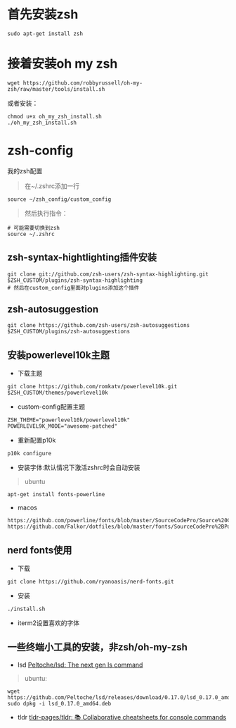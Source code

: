 # 首先安装zsh
```
sudo apt-get install zsh
```


# 接着安装oh my zsh
```
wget https://github.com/robbyrussell/oh-my-zsh/raw/master/tools/install.sh
```
或者安装：
```
chmod u+x oh_my_zsh_install.sh
./oh_my_zsh_install.sh
```

# zsh-config

我的zsh配置

> 在~/.zshrc添加一行

```
source ~/zsh_config/custom_config
```

> 然后执行指令：

```
# 可能需要切换到zsh
source ~/.zshrc
```

## zsh-syntax-hightlighting插件安装

```
git clone git://github.com/zsh-users/zsh-syntax-highlighting.git $ZSH_CUSTOM/plugins/zsh-syntax-highlighting
# 然后在custom_config里面对plugins添加这个插件
```

## zsh-autosuggestion
```
git clone https://github.com/zsh-users/zsh-autosuggestions $ZSH_CUSTOM/plugins/zsh-autosuggestions
```

## 安装powerlevel10k主题
- 下载主题
```
git clone https://github.com/romkatv/powerlevel10k.git $ZSH_CUSTOM/themes/powerlevel10k
```
- custom-config配置主题
```
ZSH_THEME="powerlevel10k/powerlevel10k"
POWERLEVEL9K_MODE="awesome-patched"
```
- 重新配置p10k
```
p10k configure
```

- 安装字体:默认情况下激活zshrc时会自动安装
> ubuntu
```
apt-get install fonts-powerline
```
- macos
```
https://github.com/powerline/fonts/blob/master/SourceCodePro/Source%20Code%20Pro%20for%20Powerline.otf
https://github.com/Falkor/dotfiles/blob/master/fonts/SourceCodePro%2BPowerline%2BAwesome%2BRegular.ttf
```

## nerd fonts使用
- 下载
```
git clone https://github.com/ryanoasis/nerd-fonts.git
```
- 安装
```
./install.sh
```
- iterm2设置喜欢的字体

## 一些终端小工具的安装，非zsh/oh-my-zsh
- lsd
[Peltoche/lsd: The next gen ls command](https://github.com/Peltoche/lsd)
> ubuntu:
```
wget https://github.com/Peltoche/lsd/releases/download/0.17.0/lsd_0.17.0_amd64.deb
sudo dpkg -i lsd_0.17.0_amd64.deb
```
- tldr
[tldr-pages/tldr: 📚 Collaborative cheatsheets for console commands](https://github.com/tldr-pages/tldr)
